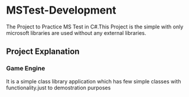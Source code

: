 # MSTest-Development

The Project to Practice MS Test in C#.This Project is the simple with only microsoft libraries are used without any 
external libraries.

## Project Explanation

### Game Engine
 It is a simple class library application which has few simple classes with functionality.just to demostration purposes